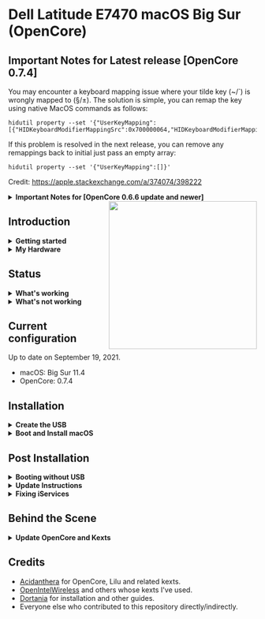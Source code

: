 # Dell Latitude E7470 macOS Big Sur (OpenCore)

## Important Notes for Latest release [OpenCore 0.7.4]
You may encounter a keyboard mapping issue where your tilde key (~/`) is wrongly mapped to (§/±). The solution is simple, you can remap the key using native MacOS commands as follows:
```
hidutil property --set '{"UserKeyMapping":[{"HIDKeyboardModifierMappingSrc":0x700000064,"HIDKeyboardModifierMappingDst":0x700000035}]}'
```
If this problem is resolved in the next release, you can remove any remappings back to initial just pass an empty array:
```
hidutil property --set '{"UserKeyMapping":[]}'
```
Credit: https://apple.stackexchange.com/a/374074/398222
<details>
<summary>
<strong>Important Notes for [OpenCore 0.6.6 update and newer]</strong>
<br/>
</summary>

* There are some changes that need to be followed to update to OpenCore 0.6.6 and newer from previous versions(OpenCore 0.6.5 and below)

* Please read [this Reddit Post](https://www.reddit.com/r/hackintosh/comments/lb2456/psa_opencore_066_will_require_you_to_jump_through/) and [this page](https://dortania.github.io/OpenCore-Post-Install/multiboot/bootstrap.html#updating-bootstrap-in-0-6-6) from Dortania guide before proceeding.

</details>

<img align="right" src="https://imgur.com/25u1lIk.jpg" width="300">

## Introduction

<details>  
<summary><strong>Getting started</strong></summary>
</br>

**Meet the bootloader:**

- [Why OpenCore?](https://dortania.github.io/OpenCore-Install-Guide/why-oc.html)
- [Dortania's website](https://dortania.github.io)

**Recommended tools:**

- Plist editor: [ProperTree](https://github.com/corpnewt/ProperTree)
- EFI Partition Mounting Script: [MountEFI](https://github.com/corpnewt/MountEFI)

</details>

<details>  
<summary><strong>My Hardware</strong></summary>
</br>

| Model              | Dell Latitude E7470                        |
|:-------------------|:-------------------------------------------|
| Processor          | Intel Core i7-6600U                        |
| Graphics           | Integrated Intel HD Graphics 520           |
| Memory             | 8GB 2133MHz DDR4 SODIMM                    |
| Display            | 14" WQHD (2560x1440) with ELAN Touchscreen |
| Storage            | Micron 512GB M.2 SATA SSD                  |
| WLAN + Bluetooth   | Intel Dual Band Wireless-AC 8260           |
| Camera             | 1920x1080 FHD Webcam                       |
| Fingerprint Reader | No                                         |
| Soundcard          | Realtek ALC293                             |
| Keyboard           | Backlit Keyboard                           |
| Trackpad           | ALPS Touchpad                              |

</details>

## Status

<details>  
<summary><strong>What's working</strong></summary>
</br>

- [x] Intel HD 520 Graphics `incuding graphics acceleration`
- [x] All USB ports
- [x] Internal camera
- [x] WiFi using [AirportItlwm](https://github.com/OpenIntelWireless/itlwm)
- [x] Bluetooth using [IntelBluetoothFirmware and IntelBluetoothInjector](https://github.com/OpenIntelWireless/IntelBluetoothFirmware)
- [x] Shutdown/ Reboot/ Sleep/ Wake
- [x] Speakers and headphones jack
- [x] Intel Gigabit Ethernet
- [x] iMessage, FaceTime, App Store
- [x] miniDP and HDMI with digital audio passthrough(If you experience cursor lags, try turning on and off one of the displays.)
- [x] Keyboard and Trackpad(two finger vertical swipes)
- [x] DRM(Works with Google Chrome. Tested with Prime Video and Netflix.)
- [x] SD Card Reader using [Sinetek-rtsx](https://github.com/cholonam/Sinetek-rtsx)

</details>

<details>  
<summary><strong>What's not working</strong></summary>
</br>

- [ ] Multitouch gestures for ALPS touchpad.([#1](https://github.com/adityabakare/macOS-Dell-Latitude-E7470/issues/1))

</details>

## Current configuration

Up to date on September 19, 2021.
- macOS: Big Sur 11.4
- OpenCore: 0.7.4

## Installation

<details>
<summary><strong>Create the USB</strong></summary>
</br>

Follow the [guide on the OpenCore documentation](https://dortania.github.io/OpenCore-Install-Guide/installer-guide/) to create a USB for installation. Choose the operating system you use to create the USB and proceed with the guide. At the end of the Create USB section, OpenCore will ask us to do additional configurations. We don't need to do any of that because the `EFI` folder in this repository provides all necessary configurations we need for installation on Dell Latitude E7470.
</details>

<details>
<summary><strong>Boot and Install macOS</strong></summary>
</br>

- Plug in the USB we created to your Dell computer
- Press the Power button to turn on our computer (if you used the Dell to create the USB, shutdown the computer first)
- Wait and we will see the Apple icon on a black screen with a progress bar at the bottom
- Then, we will see a menu with four options. Make sure select `Disk Utility` to partition your disk appropriately and format the partition for installing macOS into `APFS`. If you are dual booting with other operating systems, an easier way would be to partition the drive beforehand as some formats like NTFS are readonly on macOS.
- Follow the installation steps and configure the preferences to your liking
- Log in to macOS and enjoy

</details>

## Post Installation

<details>
<summary><strong>Booting without USB</strong></summary>
</br>

You need to plug in the installation USB created previously everytime you start macOS after shutdown. If you want to boot without the USB, follow [this guide by OpenCore](https://dortania.github.io/OpenCore-Post-Install/universal/oc2hdd.html#grabbing-opencore-off-the-usb).

</details>

<details>
<summary><strong>Update Instructions</strong></summary>
</br>

- To Update to Big Sur from Catalina, just replace the previous Catalina EFI(only if you're using it from my repo) with this one and update normally.

- To update from an older version of EFI to the current one, download this repository and replace your EFI folder with this one. Make sure you use your own SMBIOS, the included one is only for reference.

- After update, you can check your current OpenCore version by typing the following line in the Terminal:
```
nvram 4D1FDA02-38C7-4A6A-9CC6-4BCCA8B30102:opencore-version
```
You may see a line printed as follows:
```
4D1FDA02-38C7-4A6A-9CC6-4BCCA8B30102:opencore-version	REL-074-2021-09-19
```
where `REL` means a RELEASE version of OC, `074` means version 0.7.4, and `2021-09-19` is the date of the release.

</details>

<details>
<summary><strong>Fixing iServices</strong></summary>
</br>

- In order to get Apple Services like App Store working, you need to generate your own SMBIOS(The included one is only for reference).

- For more information on how to do that, visit the [Dortania Guide](https://dortania.github.io/OpenCore-Post-Install/universal/iservices.html#generate-a-new-serial).

</details>

## Behind the Scene

<details>
<summary><strong>Update OpenCore and Kexts</strong></summary>
</br>

Follow [this guide](https://www.insanelymac.com/forum/topic/347035-guide-updating-and-maintaining-opencore-new-method/) to automatically update OpenCore and all kexts to the latest version.
I clipped the relevant parts of the guide here for reference:
Thanks to OCAT, updating and maintaining OpenCore basically boils the update process down to 3 major steps: Synchronizing the config.plist, Updating OpenCore and Drivers, Updating Kexts and Resources. That's it.

 

### I. Preparation, Tools and Cautionary Measures:

Terminal - To find out which version of OpenCore you are currently using, enter: nvram 4D1FDA02-38C7-4A6A-9CC6-4BCCA8B30102:opencore-version

* [ProperTree](https://github.com/corpnewt/ProperTree) and a plist Editor. I use a combination of ProperTree for creating snapshots of and PlistEditPro for editing the config.plist. There's also the free open-source, cross-platform [PlistEDPlus](https://github.com/ic005k/PlistEDPlus)
* [Kext Updater](https://www.sl-soft.de/kext-updater/) - One of the must-have tools for maintaining your EFI Folder. It can mount the ESP Partition, download OpenCore, Clover, Drivers, Kexts and NVIDIA Webdrivers. It also has useful Tools integrated, like creating backups of your EFI Folder, Rebuild Kext Cache, Disable Gatekeeper, compare and validate config plists and calculate ScanPolicy. It is a tremendous time saver for maintaining your EFI Folder. For Kext Updater to work properly you need to disable SIP.
* [OCAT (OpenCore Auxiliary Tools)](https://github.com/ic005k/QtOpenCoreConfig/releases) ­- Tool for editing and updating OpenCore files, Drivers and the config.plist. Its best feature is that it automatically updates any outdated config.plist to the latest structure and feature-set without changing your settings: like adding, renaming, removing or relocating entries. So no more manual editing of the config structure is required to bring it up to date, which was a tremendous p.i.t.a before.

CAUTION: When updating from version ≤ 0.6.5, disabling Bootstrap is mandatory prior to updating OpenCore, to avoid issues. Disable `BootProtect` (set it to None), reboot, reset NVRAM and then update OpenCore. More details here. My suggestion: don't use Bootstrap unless you really have to (for example, if you have Windows and macOS installed on the same disk, like Laptops often do).

CAUTION: If you are running  macOS older than Big Sur, you need to change the following values, otherwise you won't see your macOS Disk(s) in BootPicker, since the APFS Driver will not be loaded:

UEFI > APFS > MinDate: set it to -1

UEFI > APFS > MinVersion: set it to -1

### II. Update Example: Updating your system's EFI Folder

Updating your system's EFI folder basically works the same as updating a downloaded EFI folder. The only difference is that we store a backup to a USB stick and perform the actual update directly on the mounted ESP. There are less steps to perform overall and the workflow in Kext Updater differs slightly. IMPORTANT: Before you do anything, Backup your working EFI Folder to a FAT32 formatted USB Stick as a fallback to boot from if the system won't boot after updating OpenCore.

1. Updating OpenCore, Drivers and config.plist with OCAT

Run OCAT and check for program updates if you haven't already (globe icon)!
Mount ESP (Hard Disk Icon)
BACKUP YOUR CURRENT EFI FOLDER ON A FAT32 FORMATTED USB STICK!
Open the config.plist
Next, hit "Save" (the Floppy Icon). This will automatically update the config.plist to the latest form with the latest feature-set.
Click "Synchronize OC main program" (aka the Recycle Button). This will update OpenCore and the Drivers present in your EFI.

2. Gathering latest Kexts and Resources using Kext Updater

Click on "Check" to download the latest kexts for your EFI. They will be stored in Desktop > Kext-Updates by default
Next, click on "Bootloader"
From the Drop-down menu, select "OpenCore".
Another drop-down menu called "Please select" appears next to it. Select "OcBinaryData" and hit "Download"
The Kext Updates Folder on your Desktop now contains the latest Kexts and Resources
Copy and replace only present outdated Kext files in the downloaded EFI > OC > Kexts Folder
Copy and replace the Resources Folder in the downloaded EFI > OC > Resources (ideally, update HfsPlus.efi as well if you use it - it's in the "Drivers" Folder of "OcBinaryData)
Basically, OpenCore, the Config, Drivers, Kexts and Resources are up to Date now. On to validating the config...

3. Validate and Test

Open the config again in OCAT and click on the green check mark icon to validate it. Everything should be fine. If it is not, compare your config.plist with the sample.plist in included in the OpenCore Package to fix the errors mentioned in the log.
Fix Errors if there any. Once they are fixed, save the config and reboot.

DONE! Congratulations you successfully updated your OpenCore EFI to the latest version!

</details>

## Credits

- [Acidanthera](https://github.com/acidanthera) for OpenCore, Lilu and related kexts.
- [OpenIntelWireless](https://github.com/OpenIntelWireless) and others whose kexts I've used.
- [Dortania](https://dortania.github.io) for installation and other guides.
- Everyone else who contributed to this repository directly/indirectly.
